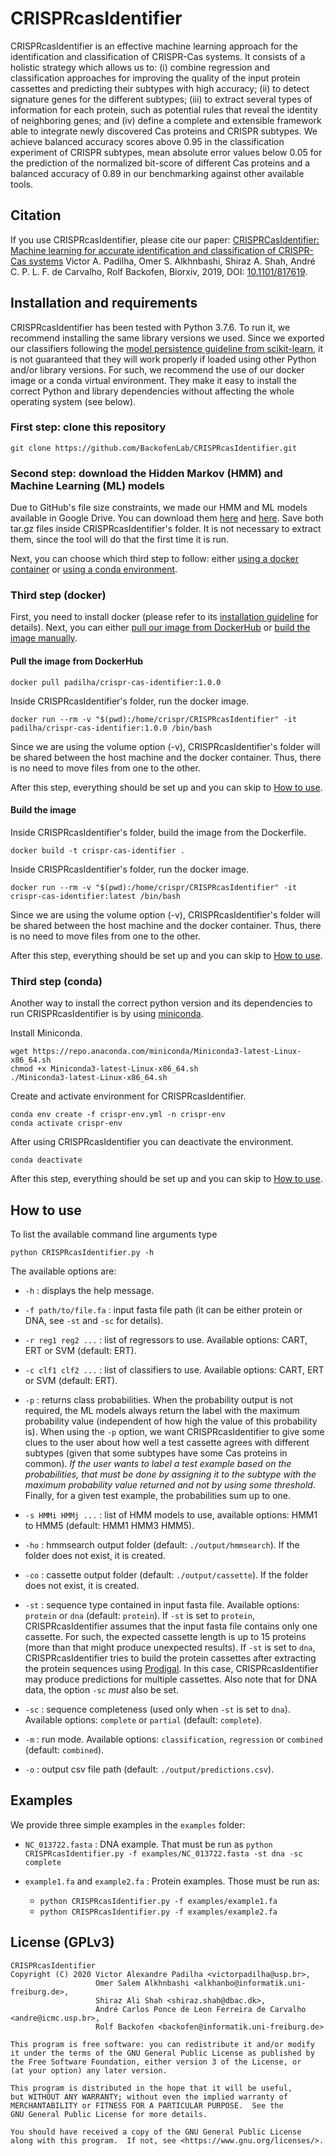 # CRISPRcasIdentifier

CRISPRcasIdentifier is an effective machine learning approach for the identification and classification of CRISPR-Cas systems. It consists of a holistic strategy which allows us to: (i) combine regression and classification approaches for improving the quality of the input protein cassettes and predicting their subtypes with high accuracy; (ii) to detect signature genes for the different subtypes; (iii) to extract several types of information for each protein, such as potential rules that reveal the identity of neighboring genes; and (iv) define a complete and extensible framework able to integrate newly discovered Cas proteins and CRISPR subtypes. We achieve balanced accuracy scores above 0.95 in the classification experiment of CRISPR subtypes, mean absolute error values below 0.05 for the prediction of the normalized bit-score of different Cas proteins and a balanced accuracy of 0.89 in our benchmarking against other available tools.

## Citation

If you use CRISPRcasIdentifier, please cite our paper: [CRISPRCasIdentifier: Machine learning for accurate identification and classification of CRISPR-Cas systems](https://www.biorxiv.org/content/10.1101/817619v1.abstract) Victor A. Padilha, Omer S. Alkhnbashi, Shiraz A. Shah, André C. P. L. F. de Carvalho, Rolf Backofen, Biorxiv, 2019, DOI: [10.1101/817619](https://doi.org/10.1101/817619).

## Installation and requirements

CRISPRcasIdentifier has been tested with Python 3.7.6. To run it, we recommend installing the same library versions we used. Since we exported our classifiers following the [model persistence guideline from scikit-learn](https://scikit-learn.org/stable/modules/model_persistence.html), it is not guaranteed that they will work properly if loaded using other Python and/or library versions. For such, we recommend the use of our docker image or a conda virtual environment. They make it easy to install the correct Python and library dependencies without affecting the whole operating system (see below).

### First step: clone this repository

```
git clone https://github.com/BackofenLab/CRISPRcasIdentifier.git
```

### Second step: download the Hidden Markov (HMM) and Machine Learning (ML) models

Due to GitHub's file size constraints, we made our HMM and ML models available in Google Drive. You can download them [here](https://drive.google.com/file/d/166bh1sAjoB9kW5pn8YrEuEWrsM2QDV78/view?usp=sharing) and [here](https://drive.google.com/file/d/1ZOR1e-wIb_rxtCiU3OaBVdrHrup1svq3/view?usp=sharing). Save both tar.gz files inside CRISPRcasIdentifier's folder. It is not necessary to extract them, since the tool will do that the first time it is run.

Next, you can choose which third step to follow: either [using a docker container](#third-step-docker) or [using a conda environment](#third-step-conda).

### Third step (docker)

First, you need to install docker (please refer to its [installation guideline](https://docs.docker.com/get-docker/) for details). Next, you can either [pull our image from DockerHub](#pull-the-image-from-dockerhub) or [build the image manually](#build-the-image).

#### Pull the image from DockerHub

```
docker pull padilha/crispr-cas-identifier:1.0.0
```

Inside CRISPRcasIdentifier's folder, run the docker image.

```
docker run --rm -v "$(pwd):/home/crispr/CRISPRcasIdentifier" -it padilha/crispr-cas-identifier:1.0.0 /bin/bash
```

Since we are using the volume option (-v), CRISPRcasIdentifier's folder will be shared between the host machine and the docker container. Thus, there is no need to move files from one to the other.

After this step, everything should be set up and you can skip to [How to use](#how-to-use).

#### Build the image

Inside CRISPRcasIdentifier's folder, build the image from the Dockerfile.

```
docker build -t crispr-cas-identifier .
```

Inside CRISPRcasIdentifier's folder, run the docker image.

```
docker run --rm -v "$(pwd):/home/crispr/CRISPRcasIdentifier" -it crispr-cas-identifier:latest /bin/bash
```

Since we are using the volume option (-v), CRISPRcasIdentifier's folder will be shared between the host machine and the docker container. Thus, there is no need to move files from one to the other.

After this step, everything should be set up and you can skip to [How to use](#how-to-use).

### Third step (conda)

Another way to install the correct python version and its dependencies to run CRISPRcasIdentifier is by using [miniconda](https://docs.conda.io/en/latest/miniconda.html).

Install Miniconda.

```
wget https://repo.anaconda.com/miniconda/Miniconda3-latest-Linux-x86_64.sh
chmod +x Miniconda3-latest-Linux-x86_64.sh
./Miniconda3-latest-Linux-x86_64.sh
```

Create and activate environment for CRISPRcasIdentifier.

```
conda env create -f crispr-env.yml -n crispr-env
conda activate crispr-env
```

After using CRISPRcasIdentifier you can deactivate the environment.

```
conda deactivate
```

After this step, everything should be set up and you can skip to [How to use](#how-to-use).

## How to use

To list the available command line arguments type

    python CRISPRcasIdentifier.py -h

The available options are:

* `-h` : displays the help message.

* `-f path/to/file.fa` : input fasta file path (it can be either protein or DNA, see `-st` and `-sc` for details).

* `-r reg1 reg2 ...` : list of regressors to use. Available options: CART, ERT or SVM (default: ERT).

* `-c clf1 clf2 ...` : list of classifiers to use. Available options: CART, ERT or SVM (default: ERT).

* `-p` : returns class probabilities. When the probability output is not required, the ML models always return the label with the maximum probability value (independent of how high the value of this probability is). When using the `-p` option, we want CRISPRcasIdentifier to give some clues to the user about how well a test cassette agrees with different subtypes (given that some subtypes have some Cas proteins in common). _If the user wants to label a test example based on the probabilities, that must be done by assigning it to the subtype with the maximum probability value returned and not by using some threshold_. Finally, for a given test example, the probabilities sum up to one.

* `-s HMMi HMMj ...` : list of HMM models to use, available options: HMM1 to HMM5 (default: HMM1 HMM3 HMM5).

* `-ho` : hmmsearch output folder (default: `./output/hmmsearch`). If the folder does not exist, it is created.

* `-co` : cassette output folder (default: `./output/cassette`). If the folder does not exist, it is created.

* `-st` : sequence type contained in input fasta file. Available options: `protein` or `dna` (default: `protein`). If `-st` is set to `protein`, CRISPRcasIdentifier assumes that the input fasta file contains only one cassette. For such, the expected cassette length is up to 15 proteins (more than that might produce unexpected results). If `-st` is set to `dna`, CRISPRcasIdentifier tries to build the protein cassettes after extracting the protein sequences using [Prodigal](https://github.com/hyattpd/Prodigal). In this case, CRISPRcasIdentifier may produce predictions for multiple cassettes. Also note that for DNA data, the option `-sc` _must_ also be set.

* `-sc` : sequence completeness (used only when `-st` is set to `dna`). Available options: `complete` or `partial` (default: `complete`).

* `-m` : run mode. Available options: `classification`, `regression` or `combined` (default: `combined`).

* `-o` : output csv file path (default: `./output/predictions.csv`).

## Examples

We provide three simple examples in the `examples` folder:

* `NC_013722.fasta` : DNA example. That must be run as `python CRISPRcasIdentifier.py -f examples/NC_013722.fasta -st dna -sc complete`

* `example1.fa` and `example2.fa` : Protein examples. Those must be run as:
    * `python CRISPRcasIdentifier.py -f examples/example1.fa`
    * `python CRISPRcasIdentifier.py -f examples/example2.fa`

## License (GPLv3)

    CRISPRcasIdentifier
    Copyright (C) 2020 Victor Alexandre Padilha <victorpadilha@usp.br>,
                       Omer Salem Alkhnbashi <alkhanbo@informatik.uni-freiburg.de>,
                       Shiraz Ali Shah <shiraz.shah@dbac.dk>,
                       André Carlos Ponce de Leon Ferreira de Carvalho <andre@icmc.usp.br>,
                       Rolf Backofen <backofen@informatik.uni-freiburg.de>

    This program is free software: you can redistribute it and/or modify
    it under the terms of the GNU General Public License as published by
    the Free Software Foundation, either version 3 of the License, or
    (at your option) any later version.

    This program is distributed in the hope that it will be useful,
    but WITHOUT ANY WARRANTY; without even the implied warranty of
    MERCHANTABILITY or FITNESS FOR A PARTICULAR PURPOSE.  See the
    GNU General Public License for more details.

    You should have received a copy of the GNU General Public License
    along with this program.  If not, see <https://www.gnu.org/licenses/>.